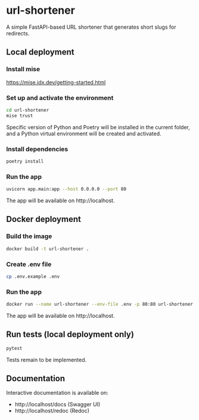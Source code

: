 # url-shortener
A simple FastAPI-based URL shortener that generates short slugs for redirects.

## Local deployment

### Install mise
https://mise.jdx.dev/getting-started.html

### Set up and activate the environment
```bash
cd url-shortener
mise trust
```
Specific version of Python and Poetry will be installed in the current folder, and a Python virtual environment will be created and activated.

### Install dependencies
```bash
poetry install
```

### Run the app
```bash
uvicorn app.main:app --host 0.0.0.0 --port 80
```
The app will be available on http://localhost.

## Docker deployment

### Build the image
```bash
docker build -t url-shortener .
```

### Create .env file
```bash
cp .env.example .env
```

### Run the app
```bash
docker run --name url-shortener --env-file .env -p 80:80 url-shortener
```
The app will be available on http://localhost.

## Run tests (local deployment only)
```bash
pytest
```
Tests remain to be implemented.

## Documentation
Interactive documentation is available on:
* http://localhost/docs (Swagger UI)
* http://localhost/redoc (Redoc)
